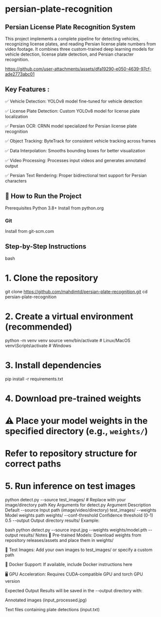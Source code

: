# persian-plate-recognition
## Persian License Plate Recognition System
This project implements a complete pipeline for detecting vehicles, recognizing license plates, and reading Persian license plate numbers from video footage. It combines three custom-trained deep learning models for vehicle detection, license plate detection, and Persian character recognition.

https://github.com/user-attachments/assets/dfa19290-e050-4639-97cf-ade2773abc01




## Key Features :

✅​ Vehicle Detection: YOLOv8 model fine-tuned for vehicle detection

✅​ License Plate Detection: Custom YOLOv8 model for license plate localization

✅​ Persian OCR: CRNN model specialized for Persian license plate recognition

✅​ Object Tracking: ByteTrack for consistent vehicle tracking across frames

✅​ Data Interpolation: Smooths bounding boxes for better visualization

✅​ Video Processing: Processes input videos and generates annotated output

✅​ Persian Text Rendering: Proper bidirectional text support for Persian characters



## 🚀 How to Run the Project
Prerequisites
Python 3.8+
Install from python.org

### Git
Install from git-scm.com

## Step-by-Step Instructions
bash
# 1. Clone the repository
git clone https://github.com/mahdimtd/persian-plate-recognition.git
cd persian-plate-recognition

# 2. Create a virtual environment (recommended)
python -m venv venv
source venv/bin/activate  # Linux/MacOS
venv\Scripts\activate    # Windows

# 3. Install dependencies
pip install -r requirements.txt

# 4. Download pre-trained weights
# ⚠️ Place your model weights in the specified directory (e.g., `weights/`)
#    Refer to repository structure for correct paths

# 5. Run inference on test images
python detect.py --source test_images/  # Replace with your image/directory path
Key Arguments for detect.py
Argument	Description	Default
--source	Input path (image/video/directory)	test_images/
--weights	Model weights path	weights/
--conf-threshold	Confidence threshold (0-1)	0.5
--output	Output directory	results/
Example:

bash
python detect.py --source input.jpg --weights weights/model.pth --output results/
Notes
🔋 Pre-trained Models: Download weights from repository releases/assets and place them in weights/

📂 Test Images: Add your own images to test_images/ or specify a custom path

🐋 Docker Support: If available, include Docker instructions here

🖥️ GPU Acceleration: Requires CUDA-compatible GPU and torch GPU version

Expected Output
Results will be saved in the --output directory with:

Annotated images (input_processed.jpg)

Text files containing plate detections (input.txt)





